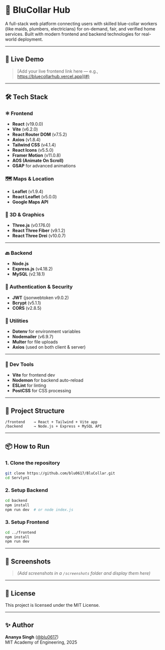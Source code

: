 
# 🔧 BluCollar Hub

A full-stack web platform connecting users with skilled blue-collar workers (like maids, plumbers, electricians) for on-demand, fair, and verified home services. Built with modern frontend and backend technologies for real-world deployment.

---

## 🚀 Live Demo

> [Add your live frontend link here — e.g., https://bluecollarhub.vercel.app](#)

---

## 🛠️ Tech Stack

### ⚛️ Frontend

- **React** (v19.0.0)
- **Vite** (v6.2.0)
- **React Router DOM** (v7.5.2)
- **Axios** (v1.8.4)
- **Tailwind CSS** (v4.1.4)
- **React Icons** (v5.5.0)
- **Framer Motion** (v11.0.8)
- **AOS (Animate On Scroll)**
- **GSAP** for advanced animations

### 🗺️ Maps & Location

- **Leaflet** (v1.9.4)
- **React Leaflet** (v5.0.0)
- **Google Maps API**

### 🧠 3D & Graphics

- **Three.js** (v0.176.0)
- **React Three Fiber** (v9.1.2)
- **React Three Drei** (v10.0.7)

---

### 🔙 Backend

- **Node.js**
- **Express.js** (v4.18.2)
- **MySQL** (v2.18.1)

### 🔐 Authentication & Security

- **JWT** (jsonwebtoken v9.0.2)
- **Bcrypt** (v5.1.1)
- **CORS** (v2.8.5)

### 🧰 Utilities

- **Dotenv** for environment variables
- **Nodemailer** (v6.9.7)
- **Multer** for file uploads
- **Axios** (used on both client & server)

---

### 🧪 Dev Tools

- **Vite** for frontend dev
- **Nodemon** for backend auto-reload
- **ESLint** for linting
- **PostCSS** for CSS processing

---

## 📂 Project Structure

```
/frontend    → React + Tailwind + Vite app
/backend     → Node.js + Express + MySQL API
```
---

## 📦 How to Run

### 1. Clone the repository
```bash
git clone https://github.com/blu0617/BluCollar.git
cd Servlyn1
```

### 2. Setup Backend
```bash
cd backend
npm install
npm run dev  # or node index.js
```

### 3. Setup Frontend
```bash
cd ../frontend
npm install
npm run dev
```

---

## 📸 Screenshots

> _(Add screenshots in a `/screenshots` folder and display them here)_

---

## 📄 License

This project is licensed under the MIT License.

---

## ✨ Author

**Ananya Singh** ([@blu0617](https://github.com/blu0617))  
MIT Academy of Engineering, 2025

